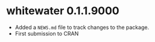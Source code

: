 # whitewater 0.1.1.9000

* Added a `NEWS.md` file to track changes to the package.  
* First submission to CRAN
